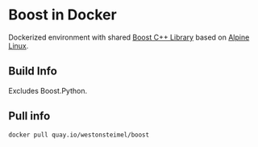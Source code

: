 # Boost in Docker
Dockerized environment with shared [Boost C++ Library](http://www.boost.org/) based on [Alpine Linux](https://alpinelinux.org).

## Build Info

Excludes Boost.Python.

## Pull info

`docker pull quay.io/westonsteimel/boost`
